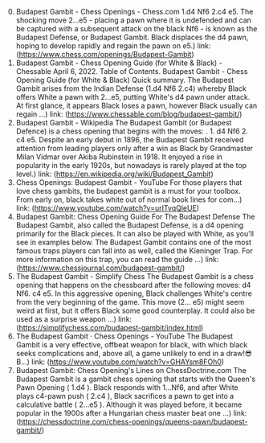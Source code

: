 ---
---
0. Budapest Gambit - Chess Openings - Chess.com
1.d4 Nf6 2.c4 e5. The shocking move 2...e5 - placing a pawn where it is undefended and can be captured with a subsequent attack on the black Nf6 - is known as the Budapest Defense, or Budapest Gambit. Black displaces the d4 pawn, hoping to develop rapidly and regain the pawn on e5.)
link: (https://www.chess.com/openings/Budapest-Gambit)
1. Budapest Gambit - Chess Opening Guide (for White & Black) - Chessable
April 6, 2022. Table of Contents. Budapest Gambit - Chess Opening Guide (for White & Black) Quick summary. The Budapest Gambit arises from the Indian Defense (1.d4 Nf6 2.c4) whereby Black offers White a pawn with 2…e5, putting White's d4 pawn under attack. At first glance, it appears Black loses a pawn, however Black usually can regain ...)
link: (https://www.chessable.com/blog/budapest-gambit/)
2. Budapest Gambit - Wikipedia
The Budapest Gambit (or Budapest Defence) is a chess opening that begins with the moves: . 1. d4 Nf6 2. c4 e5. Despite an early debut in 1896, the Budapest Gambit received attention from leading players only after a win as Black by Grandmaster Milan Vidmar over Akiba Rubinstein in 1918. It enjoyed a rise in popularity in the early 1920s, but nowadays is rarely played at the top level.)
link: (https://en.wikipedia.org/wiki/Budapest_Gambit)
3. Chess Openings: Budapest Gambit - YouTube
For those players that love chess gambits, the budapest gambit is a must for your toolbox. From early on, black takes white out of normal book lines for com...)
link: (https://www.youtube.com/watch?v=urITvqQleUE)
4. Budapest Gambit: Chess Opening Guide For The Budapest Defense
The Budapest Gambit, also called the Budapest Defense, is a d4 opening primarily for the Black pieces. It can also be played with White, as you'll see in examples below. The Budapest Gambit contains one of the most famous traps players can fall into as well, called the Kieninger Trap. For more information on this trap, you can read the guide ...)
link: (https://www.chessjournal.com/budapest-gambit/)
5. The Budapest Gambit - Simplify Chess
The Budapest Gambit is a chess opening that happens on the chessboard after the following moves: d4 Nf6. c4 e5. In this aggressive opening, Black challenges White's centre from the very beginning of the game. This move (2… e5) might seem weird at first, but it offers Black some good counterplay. It could also be used as a surprise weapon ...)
link: (https://simplifychess.com/budapest-gambit/index.html)
6. The Budapest Gambit · Chess Openings - YouTube
The Budapest Gambit is a very effective, offbeat weapon for black, with which black seeks complications and, above all, a game unlikely to end in a draw!😎 B...)
link: (https://www.youtube.com/watch?v=GHAYsm8FOh0)
7. Budapest Gambit: Chess Opening's Lines on ChessDoctrine.com
The Budapest Gambit is a gambit chess opening that starts with the Queen's Pawn Opening ( 1.d4 ). Black responds with 1…Nf6, and after White plays c4-pawn push ( 2.c4 ), Black sacrifices a pawn to get into a calculative battle ( 2…e5 ). Although it was played before, it became popular in the 1900s after a Hungarian chess master beat one ...)
link: (https://chessdoctrine.com/chess-openings/queens-pawn/budapest-gambit/)

